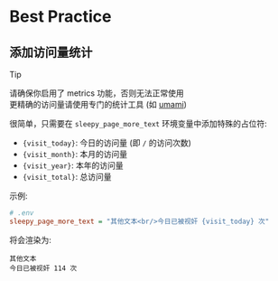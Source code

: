 # Best Practice

## 添加访问量统计

> [!TIP]
> 请确保你启用了 metrics 功能，否则无法正常使用 <br/>
> 更精确的访问量请使用专门的统计工具 (如 [umami](https://umami.is/))

很简单，只需要在 `sleepy_page_more_text` 环境变量中添加特殊的占位符:
- `{visit_today}`: 今日的访问量 (即 `/` 的访问次数)
- `{visit_month}`: 本月的访问量
- `{visit_year}`: 本年的访问量
- `{visit_total}`: 总访问量

示例:

```ini
# .env
sleepy_page_more_text = "其他文本<br/>今日已被视奸 {visit_today} 次"
```

将会渲染为:

```text
其他文本
今日已被视奸 114 次
```
